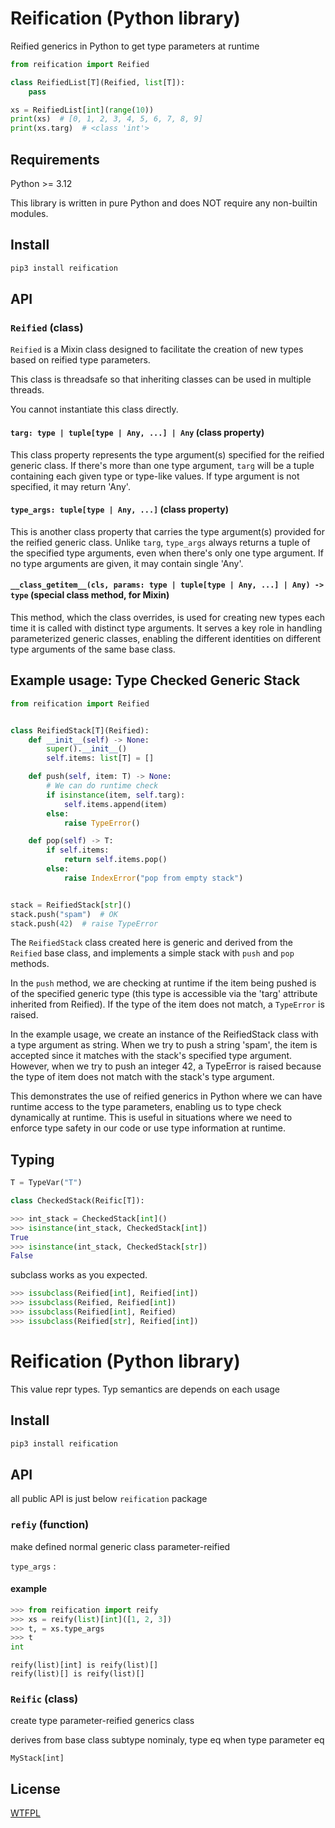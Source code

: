 # Reification (Python library)

Reified generics in Python to get type parameters at runtime

```py
from reification import Reified

class ReifiedList[T](Reified, list[T]):
    pass

xs = ReifiedList[int](range(10))
print(xs)  # [0, 1, 2, 3, 4, 5, 6, 7, 8, 9]
print(xs.targ)  # <class 'int'>
```

## Requirements

Python >= 3.12

This library is written in pure Python and does NOT require any non-builtin modules.

## Install

```sh
pip3 install reification
```

## API

### `Reified` (class)

`Reified` is a Mixin class designed to facilitate the creation of new types based on reified type parameters.

This class is threadsafe so that inheriting classes can be used in multiple threads.

You cannot instantiate this class directly.

#### `targ: type | tuple[type | Any, ...] | Any` (class property)

This class property represents the type argument(s) specified for the reified generic class.
If there's more than one type argument, `targ` will be a tuple containing each given type or type-like values.
If type argument is not specified, it may return 'Any'.

#### `type_args: tuple[type | Any, ...]` (class property)

This is another class property that carries the type argument(s) provided for the reified generic class.
Unlike `targ`, `type_args` always returns a tuple of the specified type arguments, even when there's only one type argument.
If no type arguments are given, it may contain single 'Any'.

#### `__class_getitem__(cls, params: type | tuple[type | Any, ...] | Any) -> type` (special class method, for Mixin)

This method, which the class overrides, is used for creating new types each time it is called with distinct type arguments.
It serves a key role in handling parameterized generic classes, enabling the different identities on different type arguments of the same base class.

## Example usage: Type Checked Generic Stack

```py
from reification import Reified


class ReifiedStack[T](Reified):
    def __init__(self) -> None:
        super().__init__()
        self.items: list[T] = []

    def push(self, item: T) -> None:
        # We can do runtime check
        if isinstance(item, self.targ):
            self.items.append(item)
        else:
            raise TypeError()

    def pop(self) -> T:
        if self.items:
            return self.items.pop()
        else:
            raise IndexError("pop from empty stack")


stack = ReifiedStack[str]()
stack.push("spam")  # OK
stack.push(42)  # raise TypeError
```

The `ReifiedStack` class created here is generic and derived from the `Reified` base class, and implements a simple stack with `push` and `pop` methods.

In the `push` method, we are checking at runtime if the item being pushed is of the specified generic type (this type is accessible via the 'targ' attribute inherited from Reified).
If the type of the item does not match, a `TypeError` is raised.

In the example usage, we create an instance of the ReifiedStack class with a type argument as string. When we try to push a string 'spam', the item is accepted since it matches with the stack's specified type argument. However, when we try to push an integer 42, a TypeError is raised because the type of item does not match with the stack's type argument.

This demonstrates the use of reified generics in Python where we can have runtime access to the type parameters, enabling us to type check dynamically at runtime. This is useful in situations where we need to enforce type safety in our code or use type information at runtime.

## Typing

```py
T = TypeVar("T")

class CheckedStack(Reific[T]):

```

```py
>>> int_stack = CheckedStack[int]()
>>> isinstance(int_stack, CheckedStack[int])
True
>>> isinstance(int_stack, CheckedStack[str])
False
```

subclass works as you expected.

```py
>>> issubclass(Reified[int], Reified[int])
>>> issubclass(Reified, Reified[int])
>>> issubclass(Reified[int], Reified)
>>> issubclass(Reified[str], Reified[int])
```
# Reification (Python library)

This value repr types.
Typ semantics are depends on each usage

## Install

```sh
pip3 install reification
```

## API

all public API is just below `reification` package

### `refiy` (function)

make defined normal generic class parameter-reified

`type_args` :

#### example

```py
>>> from reification import reify
>>> xs = reify(list)[int]([1, 2, 3])
>>> t, = xs.type_args
>>> t
int
```

```
reify(list)[int] is reify(list)[]
reify(list)[] is reify(list)[]
```

### `Reific` (class)

create type parameter-reified generics class


derives from base class
subtype nominaly, type eq when type parameter eq

```
MyStack[int]
```

## License

[WTFPL](LICENSE)
